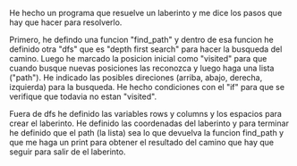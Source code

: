 He hecho un programa que resuelve un laberinto y me dice los pasos que hay que hacer para resolverlo.

Primero, he defindo una funcion "find_path" y dentro de esa funcion he definido otra "dfs" que es "depth first search" para hacer la busqueda del camino.
Luego he marcado la posicion inicial como "visited" para que cuando busque nuevas posiciones las reconozca y luego haga una lista ("path"). 
He indicado las posibles direciones (arriba, abajo, derecha, izquierda) para la busqueda. He hecho condiciones con el "if" para que se verifique que todavia no estan "visited".

Fuera de dfs he definido las variables rows y columns y los espacios para crear el laberinto. 
He definido las coordenadas del laberinto y para terminar he definido que el path (la lista) sea lo que devuelva la funcion find_path y que me haga un print para obtener el resultado del camino que hay que seguir para salir de el laberinto. 
